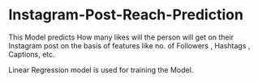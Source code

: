 # Instagram-Post-Reach-Prediction
This Model predicts How many likes will the person will get on their Instagram post on the basis of features like no. of Followers , Hashtags , Captions, etc.

Linear Regression model is used for training the Model.
